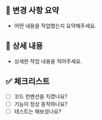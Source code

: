 ## 🔀 변경 사항 요약

- 어떤 내용을 작업했는지 요약해주세요.

## 📝 상세 내용

- 상세한 작업 내용을 적어주세요.

## ✅ 체크리스트

- [ ] 코드 컨벤션을 지켰나요?
- [ ] 기능이 정상 동작하나요?
- [ ] 테스트는 해보셨나요?
